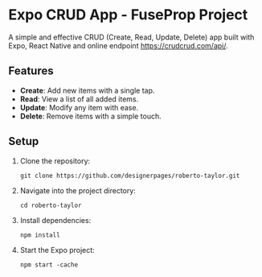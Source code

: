 # Expo CRUD App - FuseProp Project

A simple and effective CRUD (Create, Read, Update, Delete) app built with Expo, React Native and online endpoint https://crudcrud.com/api/.

## Features

- **Create**: Add new items with a single tap.
- **Read**: View a list of all added items.
- **Update**: Modify any item with ease.
- **Delete**: Remove items with a simple touch.

## Setup

1. Clone the repository:
   ```
   git clone https://github.com/designerpages/roberto-taylor.git
   ```
2. Navigate into the project directory:
   ```
   cd roberto-taylor
   ```
3. Install dependencies:
   ```
   npm install
   ```
4. Start the Expo project:
   ```
   npm start -cache
   ```
